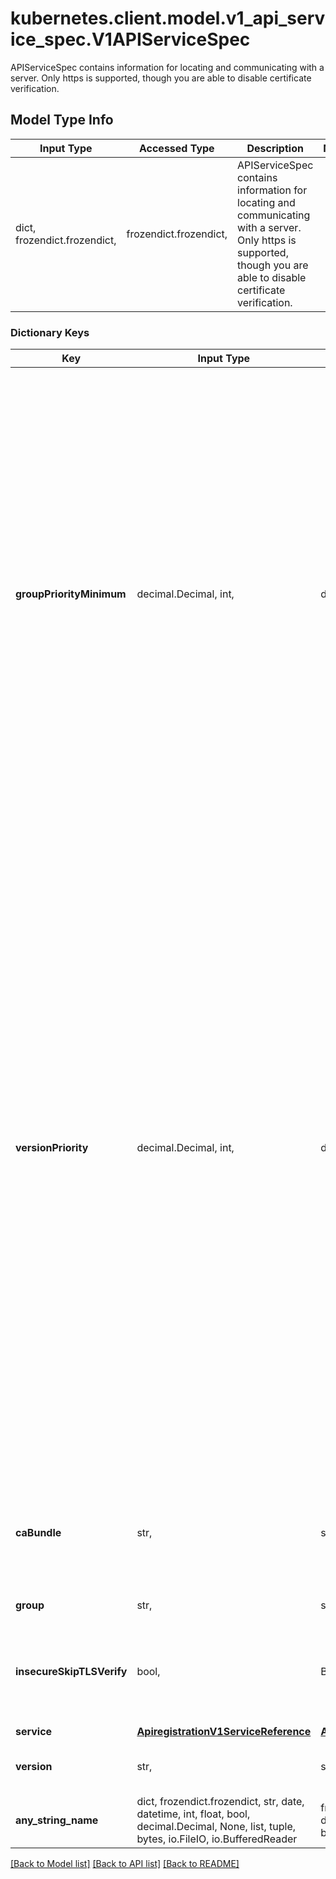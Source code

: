 # kubernetes.client.model.v1_api_service_spec.V1APIServiceSpec

APIServiceSpec contains information for locating and communicating with a server. Only https is supported, though you are able to disable certificate verification.

## Model Type Info
Input Type | Accessed Type | Description | Notes
------------ | ------------- | ------------- | -------------
dict, frozendict.frozendict,  | frozendict.frozendict,  | APIServiceSpec contains information for locating and communicating with a server. Only https is supported, though you are able to disable certificate verification. | 

### Dictionary Keys
Key | Input Type | Accessed Type | Description | Notes
------------ | ------------- | ------------- | ------------- | -------------
**groupPriorityMinimum** | decimal.Decimal, int,  | decimal.Decimal,  | GroupPriorityMininum is the priority this group should have at least. Higher priority means that the group is preferred by kubernetes.clients over lower priority ones. Note that other versions of this group might specify even higher GroupPriorityMininum values such that the whole group gets a higher priority. The primary sort is based on GroupPriorityMinimum, ordered highest number to lowest (20 before 10). The secondary sort is based on the alphabetical comparison of the name of the object.  (v1.bar before v1.foo) We&#x27;d recommend something like: *.k8s.io (except extensions) at 18000 and PaaSes (OpenShift, Deis) are recommended to be in the 2000s | value must be a 32 bit integer
**versionPriority** | decimal.Decimal, int,  | decimal.Decimal,  | VersionPriority controls the ordering of this API version inside of its group.  Must be greater than zero. The primary sort is based on VersionPriority, ordered highest to lowest (20 before 10). Since it&#x27;s inside of a group, the number can be small, probably in the 10s. In case of equal version priorities, the version string will be used to compute the order inside a group. If the version string is \&quot;kube-like\&quot;, it will sort above non \&quot;kube-like\&quot; version strings, which are ordered lexicographically. \&quot;Kube-like\&quot; versions start with a \&quot;v\&quot;, then are followed by a number (the major version), then optionally the string \&quot;alpha\&quot; or \&quot;beta\&quot; and another number (the minor version). These are sorted first by GA &gt; beta &gt; alpha (where GA is a version with no suffix such as beta or alpha), and then by comparing major version, then minor version. An example sorted list of versions: v10, v2, v1, v11beta2, v10beta3, v3beta1, v12alpha1, v11alpha2, foo1, foo10. | value must be a 32 bit integer
**caBundle** | str,  | str,  | CABundle is a PEM encoded CA bundle which will be used to validate an API server&#x27;s serving certificate. If unspecified, system trust roots on the apiserver are used. | [optional] 
**group** | str,  | str,  | Group is the API group name this server hosts | [optional] 
**insecureSkipTLSVerify** | bool,  | BoolClass,  | InsecureSkipTLSVerify disables TLS certificate verification when communicating with this server. This is strongly discouraged.  You should use the CABundle instead. | [optional] 
**service** | [**ApiregistrationV1ServiceReference**](ApiregistrationV1ServiceReference.md) | [**ApiregistrationV1ServiceReference**](ApiregistrationV1ServiceReference.md) |  | [optional] 
**version** | str,  | str,  | Version is the API version this server hosts.  For example, \&quot;v1\&quot; | [optional] 
**any_string_name** | dict, frozendict.frozendict, str, date, datetime, int, float, bool, decimal.Decimal, None, list, tuple, bytes, io.FileIO, io.BufferedReader | frozendict.frozendict, str, BoolClass, decimal.Decimal, NoneClass, tuple, bytes, FileIO | any string name can be used but the value must be the correct type | [optional]

[[Back to Model list]](../../README.md#documentation-for-models) [[Back to API list]](../../README.md#documentation-for-api-endpoints) [[Back to README]](../../README.md)

